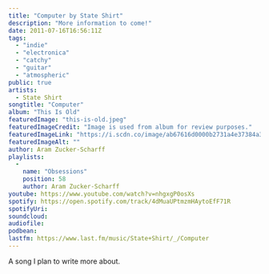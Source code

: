 ```yaml
---
title: "Computer by State Shirt"
description: "More information to come!"
date: 2011-07-16T16:56:11Z
tags:
  - "indie"
  - "electronica"
  - "catchy"
  - "guitar"
  - "atmospheric"
public: true
artists:
  - State Shirt
songtitle: "Computer"
album: "This Is Old"
featuredImage: "this-is-old.jpeg"
featuredImageCredit: "Image is used from album for review purposes."
featuredImageLink: "https://i.scdn.co/image/ab67616d0000b2731a4e37384a3732eb3b314aaf"
featuredImageAlt: ""
author: Aram Zucker-Scharff
playlists:
  -
    name: "Obsessions"
    position: 58
    author: Aram Zucker-Scharff
youtube: https://www.youtube.com/watch?v=nhgxgP0osXs
spotify: https://open.spotify.com/track/4dMuaUPtmzmHAytoEfF71R
spotifyUri: 
soundcloud:
audiofile:
podbean:
lastfm: https://www.last.fm/music/State+Shirt/_/Computer
---
```


A song I plan to write more about.
		